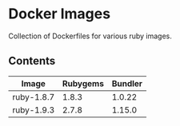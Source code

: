# Docker Images
Collection of Dockerfiles for various ruby images.

## Contents
| Image | Rubygems | Bundler |
| ----- | ----- | ----- |
| ruby-1.8.7 | 1.8.3 | 1.0.22 |
| ruby-1.9.3 | 2.7.8 | 1.15.0 |
